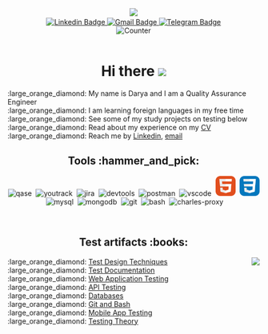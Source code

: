 <div id="header" align="center">
  <img src="https://media.giphy.com/media/cHQ6SYDGeQH1b4s1pL/giphy.gif?cid=ecf05e47iscku4yc4ztjk87z95j8xtejq94apmglq04ylcei&ep=v1_stickers_search&rid=giphy.gif&ct=s" width="200"/>
</div>
<div id="badges" align="center">
  <a href="https://www.linkedin.com/in/darya-moseikova/">
    <img src="https://img.shields.io/badge/linkedin-%230077B5.svg?style=for-the-badge&logo=linkedin&logoColor=white" alt="Linkedin Badge"/>
  </a>
  <a href="mailto:daryam1408@gmail.com">
    <img src="https://img.shields.io/badge/Gmail-D14836?style=for-the-badge&logo=gmail&logoColor=white" alt="Gmail Badge"/>
  </a>
  <a href="https://t.me/darya_mova">
    <img src="https://img.shields.io/badge/Telegram-2CA5E0?style=for-the-badge&logo=telegram&logoColor=white" alt="Telegram Badge"/>
  </a>
</div>
<div id="counter" align="center">
  <img src="https://komarev.com/ghpvc/?username=daryam1408&style=for-the-badge&color=blue" alt="Counter"/>
</div>
<br>
<div id="headline" align="center">
<h1>Hi there
<img src="https://media.giphy.com/media/hvRJCLFzcasrR4ia7z/giphy.gif" width="30px">
</h1>
</div>
   <div id="about">
   <p>
   :large_orange_diamond: My name is Darya and I am a Quality Assurance Engineer <br>
   :large_orange_diamond: I am learning foreign languages in my free time <br>
   :large_orange_diamond: See some of my study projects on testing below <br>
   :large_orange_diamond: Read about my experience on my <a href="https://drive.google.com/file/d/1BtrZrMXEwS1V8om7LfBh82wmZsP8D-FT/view?usp=sharing">CV</a> <br>
   :large_orange_diamond: Reach me by <a href="https://www.linkedin.com/in/darya-moseikova/">Linkedin</a>, <a href="mailto:daryam1408@gmail.com">email</a>
  </p>
   </div>  
<div id="headline_2" align="center">   
   <h2>Tools :hammer_and_pick:</h2>
</div>  
<p align="center">
   <img src="https://luna1.co/eb0187.png" title="qase" alt="qase" width="40" height="40"/>&nbsp;
   <img src="https://upload.wikimedia.org/wikipedia/commons/thumb/8/8d/YouTrack_Icon.svg/1024px-YouTrack_Icon.svg.png?20200803082248" title="youtrack" alt="youtrack" width="40" height="40"/>&nbsp;
   <img src="https://cdn.jsdelivr.net/gh/devicons/devicon/icons/jira/jira-original.svg" title="jira" alt="jira" width="40" height="40"/>&nbsp;
   <img src="https://d33wubrfki0l68.cloudfront.net/38b5c953a4667366685d55db55d057c86db1fc54/a0fdc/static/acae6b24d940347661ca901ea07f47c1/chrome-dev-logo-icon.png" title="devtools" alt="devtools" width="40" height="40"/>&nbsp;
   <img src="https://seeklogo.com/images/P/postman-logo-0087CA0D15-seeklogo.com.png" title="postman" alt="postman" width="40" height="40"/>&nbsp;
   <img src="https://cdn.jsdelivr.net/gh/devicons/devicon/icons/vscode/vscode-original.svg" title="vscode" alt="vscode" width="40" height="40"/>&nbsp;
   <img src="https://github.com/tandpfun/skill-icons/blob/main/icons/HTML.svg" title="HTML5" alt="HTML" width="40" height="40"/>&nbsp;
   <img src="https://github.com/tandpfun/skill-icons/blob/main/icons/CSS.svg"  title="CSS3" alt="CSS" width="40" height="40"/>&nbsp;
   <img src="https://cdn.jsdelivr.net/gh/devicons/devicon/icons/mysql/mysql-original.svg" title="mysql" alt="mysql" width="40" height="40"/>&nbsp;
   <img src="https://cdn.jsdelivr.net/gh/devicons/devicon/icons/mongodb/mongodb-original.svg" title="mongodb" alt="mongodb" width="40" height="40"/>&nbsp;
   <img src="https://cdn.jsdelivr.net/gh/devicons/devicon/icons/git/git-original.svg" title="git" alt="git" width="40" height="40"/>&nbsp;
   <img src="https://upload.wikimedia.org/wikipedia/commons/thumb/4/4b/Bash_Logo_Colored.svg/1024px-Bash_Logo_Colored.svg.png?20180723054350" title="bash" alt="bash" width="40" height="40"/>&nbsp;
   <img src="https://cdn.icon-icons.com/icons2/3053/PNG/512/charles_proxy_macos_bigsur_icon_190302.png" title="charles-proxy" alt="charles-proxy" width="40" height="40"/>&nbsp;
   </p>
<br>
<div id="headline_2" align="center">   
   <h2>Test artifacts :books:</h2>
</div>  
<div id="artifacts">
  <img align="right" src="https://media.giphy.com/media/QheubMbTgY7FPfsTXf/giphy.gif"  height="180">
   <p>
   :large_orange_diamond: <a href="https://github.com/daryam1408/design">Test Design Techniques</a> <br>
   :large_orange_diamond: <a href="https://github.com/daryam1408/docs">Test Documentation</a> <br>
   :large_orange_diamond: <a href="https://github.com/daryam1408/web">Web Application Testing</a> <br>
   :large_orange_diamond: <a href="https://github.com/daryam1408/api">API Testing</a> <br>
   :large_orange_diamond: <a href="https://github.com/daryam1408/database">Databases</a> <br>
   :large_orange_diamond: <a href="https://github.com/daryam1408/git_bash">Git and Bash</a> <br>
   :large_orange_diamond: <a href="https://github.com/daryam1408/mobile">Mobile App Testing</a> <br>
   :large_orange_diamond: <a href="https://github.com/daryam1408/theory">Testing Theory</a> <br>
  </p>  
</div>
